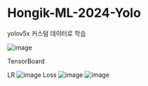 # Hongik-ML-2024-Yolo

yolov5x 커스텀 데이터로 학습

![image](https://github.com/SeieunYoo/Hongik-ML-2024-Yolo/assets/101736358/37c0ae6e-e381-4515-bbe0-5d378cc05a8f)

TensorBoard

LR
![image](https://github.com/SeieunYoo/Hongik-ML-2024-Yolo/assets/101736358/23a28682-9dbb-4d93-8712-2465aac316b7)
Loss
![image](https://github.com/SeieunYoo/Hongik-ML-2024-Yolo/assets/101736358/4f7eeb65-15a1-4e81-9afe-f12174f084bc)
![image](https://github.com/SeieunYoo/Hongik-ML-2024-Yolo/assets/101736358/7f59826f-c08d-43a8-933f-dab7558e0027)

